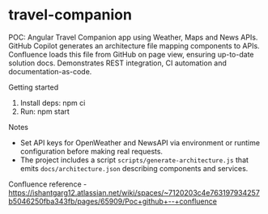 # travel-companion

POC: Angular Travel Companion app using Weather, Maps and News APIs. GitHub Copilot generates an architecture file mapping components to APIs. Confluence loads this file from GitHub on page view, ensuring up-to-date solution docs. Demonstrates REST integration, CI automation and documentation-as-code.

Getting started

1. Install deps: npm ci
2. Run: npm start

Notes
- Set API keys for OpenWeather and NewsAPI via environment or runtime configuration before making real requests.
- The project includes a script `scripts/generate-architecture.js` that emits `docs/architecture.json` describing components and services.

Confluence reference - https://ishantgarg12.atlassian.net/wiki/spaces/~7120203c4e763197934257b5046250fba343fb/pages/65909/Poc+github+--+confluence
